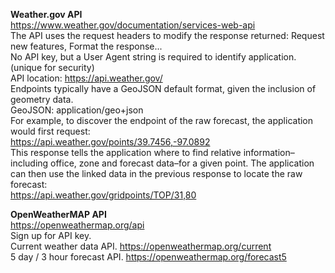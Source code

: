<strong>Weather.gov API</strong>        
https://www.weather.gov/documentation/services-web-api     
The API uses the request headers to modify the response returned: Request new features, Format the response...     
No API key, but a User Agent string is required to identify application. (unique for security)     
API location: https://api.weather.gov/    
Endpoints typically have a GeoJSON default format, given the inclusion of geometry data.     
GeoJSON: application/geo+json      
For example, to discover the endpoint of the raw forecast, the application would first request:    
https://api.weather.gov/points/39.7456,-97.0892     
This response tells the application where to find relative information–including office, zone and forecast data–for a given point. The application can then use the linked data in the previous response to locate the raw forecast:     
https://api.weather.gov/gridpoints/TOP/31,80     


<strong>OpenWeatherMAP API</strong>        
https://openweathermap.org/api    
Sign up for API key.       
Current weather data API. https://openweathermap.org/current       
5 day / 3 hour forecast API. https://openweathermap.org/forecast5       

